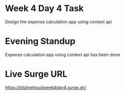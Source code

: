 # Week 4 Day 4 Task

Design the expense calculation app using context api

# Evening Standup

Expense calculation app using context api has been done

# Live Surge URL

https://bilalnetixsolweek4day4.surge.sh/
